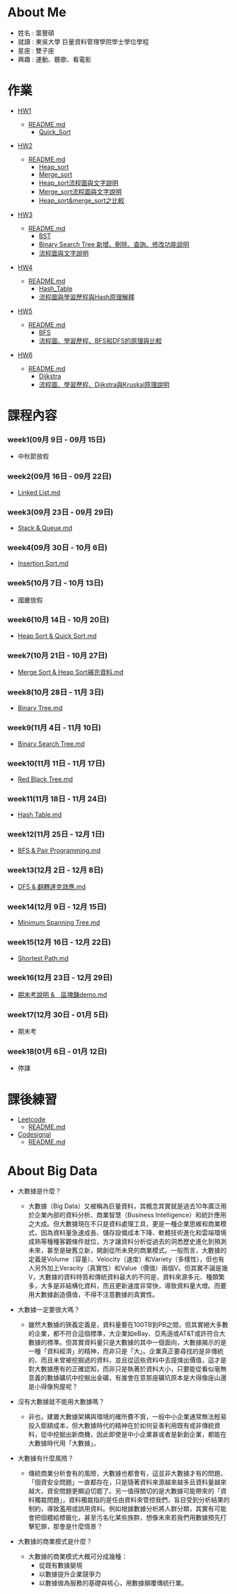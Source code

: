# About Me
   * 姓名 : 葉豐碩
   * 就讀 : 東吳大學 巨量資料管理學院學士學位學程
   * 星座 : 雙子座
   * 興趣 : 運動、聽歌、看電影

# 作業
  * [HW1](https://github.com/eter0000/learningnotes/tree/master/HW1)
     * [README.md](https://github.com/eter0000/learningnotes/blob/master/HW1/README.md)
        * [Quick_Sort](https://github.com/eter0000/learningnotes/blob/master/HW1/Quick_Sort1.ipynb)
   
    
  * [HW2](https://github.com/eter0000/learningnotes/tree/master/HW2)
    * [README.md](https://github.com/eter0000/learningnotes/blob/master/HW2/README.md)
      * [Heap_sort](https://github.com/eter0000/learningnotes/blob/master/HW2/heap_sort_06170210.py)
      * [Merge_sort](https://github.com/eter0000/learningnotes/blob/master/HW2/merge_sort_06170210.py)
      * [Heap_sort流程圖與文字說明](https://github.com/eter0000/learningnotes/blob/master/HW2/Heap_Sort%E6%B5%81%E7%A8%8B%E5%9C%96%E8%88%87%E6%96%87%E5%AD%97%E8%AA%AA%E6%98%8E.md)
      * [Merge_sort流程圖與文字說明](https://github.com/eter0000/learningnotes/blob/master/HW2/Merge_Sort%E6%B5%81%E7%A8%8B%E5%9C%96%E8%88%87%E6%96%87%E5%AD%97%E8%AA%AA%E6%98%8E.md)
      * [Heap_sort&merge_sort之比較](https://github.com/eter0000/learningnotes/blob/master/HW2/Heap_sort%E8%88%87Merge_sort%E4%B9%8B%E6%AF%94%E8%BC%83.md)
    
    
  * [HW3](https://github.com/eter0000/learningnotes/tree/master/HW3)
    * [README.md](https://github.com/eter0000/learningnotes/blob/master/HW3/README.md)
      * [BST](https://github.com/eter0000/learningnotes/blob/master/HW3/binary_search_tree_06170210.py)
      * [Binary Search Tree 新增、刪除、查詢、修改功能說明](https://github.com/eter0000/learningnotes/blob/master/HW3/Binary%20Search%20Tree%20%E6%96%B0%E5%A2%9E%E3%80%81%E5%88%AA%E9%99%A4%E3%80%81%E6%9F%A5%E8%A9%A2%E3%80%81%E4%BF%AE%E6%94%B9%E5%8A%9F%E8%83%BD%E8%AA%AA%E6%98%8E.md)
      * [流程圖與文字說明](https://github.com/eter0000/learningnotes/blob/master/HW3/%E6%B5%81%E7%A8%8B%E5%9C%96%E8%88%87%E6%96%87%E5%AD%97%E8%AA%AA%E6%98%8E.md)
    
    
  * [HW4](https://github.com/eter0000/learningnotes/tree/master/HW4)
    * [README.md](https://github.com/eter0000/learningnotes/blob/master/HW4/README.md) 
      * [Hash_Table](https://github.com/eter0000/learningnotes/blob/master/HW4/hash_table_06170210.py)
      * [流程圖與學習歷程與Hash原理解釋](https://github.com/eter0000/learningnotes/blob/master/HW4/%E6%B5%81%E7%A8%8B%E5%9C%96%E8%88%87%E5%AD%B8%E7%BF%92%E6%AD%B7%E7%A8%8B%E8%88%87Hash%E5%8E%9F%E7%90%86%E8%A7%A3%E9%87%8B.ipynb)
    
    
  * [HW5](https://github.com/eter0000/learningnotes/tree/master/HW5)
    * [README.md](https://github.com/eter0000/learningnotes/blob/master/HW5/README.md)
      * [BFS](https://github.com/eter0000/learningnotes/blob/master/HW5/BFS_06170210.py)
      * [流程圖、學習歷程、BFS和DFS的原理與比較](https://github.com/eter0000/learningnotes/blob/master/HW5/%E6%B5%81%E7%A8%8B%E5%9C%96%E3%80%81%E5%AD%B8%E7%BF%92%E6%AD%B7%E7%A8%8B%E3%80%81BFS%E5%92%8CDFS%E7%9A%84%E5%8E%9F%E7%90%86%E8%88%87%E6%AF%94%E8%BC%83.ipynb)
    

  * [HW6](https://github.com/eter0000/learningnotes/tree/master/HW6)
    * [README.md](https://github.com/eter0000/learningnotes/tree/master/HW6)
      * [Dijkstra](https://github.com/eter0000/learningnotes/blob/master/HW6/Dijkstra_06170210.py)
      * [流程圖、學習歷程、Dijkstra與Kruskal原理說明](https://github.com/eter0000/learningnotes/blob/master/HW6/%E6%B5%81%E7%A8%8B%E5%9C%96%E3%80%81%E5%AD%B8%E7%BF%92%E6%AD%B7%E7%A8%8B%E3%80%81Dijkstra%E8%88%87Kruskal%E5%8E%9F%E7%90%86%E8%AA%AA%E6%98%8E.ipynb)
    
  
# 課程內容
### week1(09月 9日 - 09月 15日)
   * 中秋節放假
### week2(09月 16日 - 09月 22日)
   * [Linked List.md](https://github.com/eter0000/learningnotes/blob/master/Week/week2.md)
### week3(09月 23日 - 09月 29日)
   * [Stack & Queue.md](https://github.com/eter0000/learningnotes/blob/master/Week/week3.md)
### week4(09月 30日 - 10月 6日)
   * [Insertion Sort.md](https://github.com/eter0000/learningnotes/blob/master/Week/week4.md)
### week5(10月 7日 - 10月 13日)
   * 國慶放假
### week6(10月 14日 - 10月 20日)
   * [Heap Sort & Quick Sort.md](https://github.com/eter0000/learningnotes/blob/master/Week/week6.md)
### week7(10月 21日 - 10月 27日)
   * [Merge Sort & Heap Sort補充資料.md](https://github.com/eter0000/learningnotes/blob/master/Week/week7.md)
### week8(10月 28日 - 11月 3日)
   * [Binary Tree.md](https://github.com/eter0000/learningnotes/blob/master/Week/week8.md)
### week9(11月 4日 - 11月 10日)
   * [Binary Search Tree.md](https://github.com/eter0000/learningnotes/blob/master/Week/week9.md)
### week10(11月 11日 - 11月 17日)
   * [Red Black Tree.md](https://github.com/eter0000/learningnotes/blob/master/Week/week10.md)
### week11(11月 18日 - 11月 24日)
   * [Hash Table.md](https://github.com/eter0000/learningnotes/blob/master/Week/week11.md)
### week12(11月 25日 - 12月 1日)
   * [BFS & Pair Programming.md](https://github.com/eter0000/learningnotes/blob/master/Week/week12.md)
### week13(12月 2日 - 12月 8日)
   * [DFS & 翻轉達克效應.md](https://github.com/eter0000/learningnotes/blob/master/Week/week13.md)
### week14(12月 9日 - 12月 15日)
   * [Minimum Spanning Tree.md](https://github.com/eter0000/learningnotes/blob/master/Week/week14.md)
### week15(12月 16日 - 12月 22日)
   * [Shortest Path.md](https://github.com/eter0000/learningnotes/blob/master/Week/week15.md)
### week16(12月 23日 - 12月 29日)
   * [期末考說明 &　區塊鍊demo.md](https://github.com/eter0000/learningnotes/blob/master/Week/week16.md)
### week17(12月 30日 - 01月 5日)
   * 期末考
### week18(01月 6日 - 01月 12日)
   * 停課
  
  
  
  # 課後練習
  * [Leetcode](https://github.com/eter0000/learningnotes/tree/master/Leetcode)
    * [README.md](https://github.com/eter0000/learningnotes/blob/master/Leetcode/README.md)
  * [Codesignal](https://github.com/eter0000/learningnotes/tree/master/Codesignal)
    * [README.md](https://github.com/eter0000/learningnotes/blob/master/Codesignal/README.md)

  
# About Big Data 
   * 大數據是什麼？
      * 大數據（Big Data）又被稱為巨量資料，其概念其實就是過去10年廣泛用於企業內部的資料分析、商業智慧（Business Intelligence）和統計應用之大成。但大數據現在不只是資料處理工具，更是一種企業思維和商業模式，因為資料量急速成長、儲存設備成本下降、軟體技術進化和雲端環境成熟等種種客觀條件就位，方才讓資料分析從過去的洞悉歷史進化到預測未來，甚至是破舊立新，開創從所未見的商業模式。一般而言，大數據的定義是Volume（容量）、Velocity（速度）和Variety（多樣性），但也有人另外加上Veracity（真實性）和Value（價值）兩個V。但其實不論是幾V，大數據的資料特質和傳統資料最大的不同是，資料來源多元、種類繁多，大多是非結構化資料，而且更新速度非常快，導致資料量大增。而要用大數據創造價值，不得不注意數據的真實性。

   * 大數據一定要很大嗎？
      * 雖然大數據的狹義定義是，資料量要在100TB到PB之間，但其實絕大多數的企業，都不符合這個標準，大企業如eBay、亞馬遜或AT&T或許符合大數據的標準。但其實資料量只是大數據的其中一個面向，大數據揭示的是一種「資料經濟」的精神，而非只是「大」。企業真正要尋找的是非傳統的、而且未曾被挖掘過的資料，並且從這些資料中去提煉出價值，這才是對大數據應有的正確認知，而非只是執著於資料大小，只要能從看似毫無意義的數據礦坑中挖掘出金礦，有誰會在意那座礦坑原本是大得像座山還是小得像狗屋呢？
      
   * 沒有大數據就不能用大數據嗎？
      * 非也，建置大數據架構與環境的確所費不貲，一般中小企業通常無法輕易投入鉅額成本，但大數據時代的精神在於如何妥善利用既有或非傳統資料，從中挖掘出新商機，因此即使是中小企業甚或者是新創企業，都能在大數據時代用「大數據」。
      
   * 大數據有什麼風險？
      * 傳統商業分析會有的風險，大數據也都會有，這並非大數據才有的問題，「個資安全問題」一直都存在，只是隨著資料來源越來越多且資料量越來越大，資安問題更顯迫切罷了。另一值得關切的是大數據可能帶來的「資料獨裁問題」，資料獨裁指的是任由資料來管控我們，盲目受到分析結果的制約，導致濫用或誤用資料。例如根據數據分析將人群分類，其實有可能會把個體給標籤化，甚至污名化某些族群，想像未來若我們用數據預先打擊犯罪，那會是什麼情景？
      
   * 大數據的商業模式是什麼？
      * 大數據的商業模式大概可分成幾種：
        * 從既有數據變現
        * 以數據提升企業競爭力
        * 以數據做為服務的基礎與核心，用數據顛覆傳統行業。
